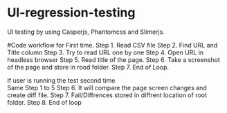 # UI-regression-testing

UI testing by using Casperjs, Phantomcss and Slimerjs.

#Code workflow for First time.
Step 1. Read CSV file
Step 2. Find URL and Title column
Step 3. Try to read URL one by one
Step 4. Open URL in headless browser
Step 5. Read title of the page.
Step 6. Take a screenshot of the page and store in rood folder.
Step 7. End of Loop.

If user is running the test second time  
Same Step 1 to 5
Step 6. It will compare the page screen changes and create diff file.
Step 7. Fail/Diffrences stored in diffrent location of root folder.
Step 8. End of loop
